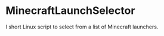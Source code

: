 MinecraftLaunchSelector
=======================

I short Linux script to select from a list of Minecraft launchers.
